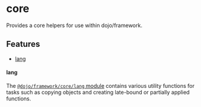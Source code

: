 # core

Provides a core helpers for use within dojo/framework.

## Features

-   [lang](#lang)

#### lang

The [`@dojo/framework/core/lang` module](../../docs/core/lang.md) contains various utility functions for tasks such as copying objects
and creating late-bound or partially applied functions.

<!-- doc-viewer-config
{
	"api": "docs/core/api.json",
	"pages": [
		"docs/core/lang.md"
	]
}
-->
